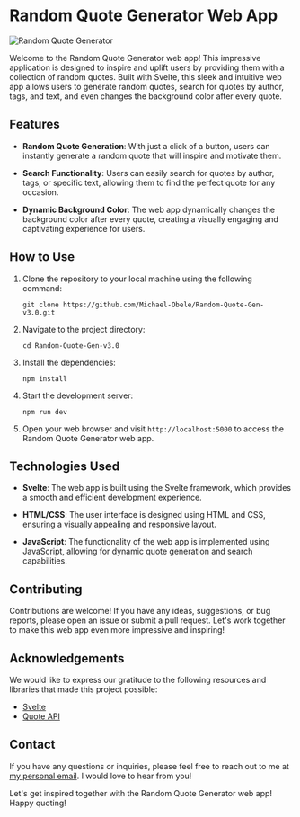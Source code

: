 # Random Quote Generator Web App

![Random Quote Generator](https://example.com/random-quote-generator.png)

Welcome to the Random Quote Generator web app! This impressive application is designed to inspire and uplift users by providing them with a collection of random quotes. Built with Svelte, this sleek and intuitive web app allows users to generate random quotes, search for quotes by author, tags, and text, and even changes the background color after every quote.

## Features

- **Random Quote Generation**: With just a click of a button, users can instantly generate a random quote that will inspire and motivate them.

- **Search Functionality**: Users can easily search for quotes by author, tags, or specific text, allowing them to find the perfect quote for any occasion.

- **Dynamic Background Color**: The web app dynamically changes the background color after every quote, creating a visually engaging and captivating experience for users.

## How to Use

1. Clone the repository to your local machine using the following command:

   ```
   git clone https://github.com/Michael-Obele/Random-Quote-Gen-v3.0.git
   ```

2. Navigate to the project directory:

   ```
   cd Random-Quote-Gen-v3.0
   ```

3. Install the dependencies:

   ```
   npm install
   ```

4. Start the development server:

   ```
   npm run dev
   ```

5. Open your web browser and visit `http://localhost:5000` to access the Random Quote Generator web app.

## Technologies Used

- **Svelte**: The web app is built using the Svelte framework, which provides a smooth and efficient development experience.

- **HTML/CSS**: The user interface is designed using HTML and CSS, ensuring a visually appealing and responsive layout.

- **JavaScript**: The functionality of the web app is implemented using JavaScript, allowing for dynamic quote generation and search capabilities.

## Contributing

Contributions are welcome! If you have any ideas, suggestions, or bug reports, please open an issue or submit a pull request. Let's work together to make this web app even more impressive and inspiring!

## Acknowledgements

We would like to express our gratitude to the following resources and libraries that made this project possible:

- [Svelte](https://svelte.dev/)
- [Quote API](https://api.quotable.io)

## Contact

If you have any questions or inquiries, please feel free to reach out to me at [my personal email](mailto:amachree9630@gmail.com). I would love to hear from you!

Let's get inspired together with the Random Quote Generator web app! Happy quoting!
